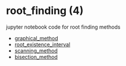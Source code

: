 # root_finding (4)
jupyter notebook code for root finding methods

+ [graphical_method](graphical_method.ipynb)
+ [root_existence_interval](root_existence_interval.ipynb)
+ [scanning_method](scanning_method.ipynb)
+ [bisection_method](scanning_method.ipynb)
